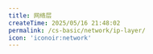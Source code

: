 ```yaml
---
title: 网络层
createTime: 2025/05/16 21:48:02
permalink: /cs-basic/network/ip-layer/
icon: 'iconoir:network'
---
```

